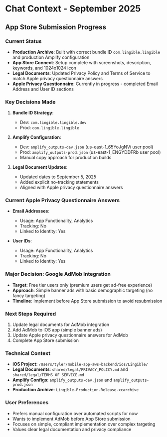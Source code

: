 # Chat Context - September 2025

## App Store Submission Progress

### Current Status
- **Production Archive**: Built with correct bundle ID `com.lingible.lingible` and production Amplify configuration
- **App Store Connect**: Setup complete with screenshots, description, keywords, and 1024x1024 icon
- **Legal Documents**: Updated Privacy Policy and Terms of Service to match Apple privacy questionnaire answers
- **Apple Privacy Questionnaire**: Currently in progress - completed Email Address and User ID sections

### Key Decisions Made
1. **Bundle ID Strategy**:
   - Dev: `com.lingible.lingible.dev`
   - Prod: `com.lingible.lingible`

2. **Amplify Configuration**:
   - Dev: `amplify_outputs-dev.json` (us-east-1_65YoJgNVi user pool)
   - Prod: `amplify_outputs-prod.json` (us-east-1_ENGYDDFRb user pool)
   - Manual copy approach for production builds

3. **Legal Document Updates**:
   - Updated dates to September 5, 2025
   - Added explicit no-tracking statements
   - Aligned with Apple privacy questionnaire answers

### Current Apple Privacy Questionnaire Answers
- **Email Addresses**:
  - Usage: App Functionality, Analytics
  - Tracking: No
  - Linked to Identity: Yes

- **User IDs**:
  - Usage: App Functionality, Analytics
  - Tracking: No
  - Linked to Identity: Yes

### Major Decision: Google AdMob Integration
- **Target**: Free tier users only (premium users get ad-free experience)
- **Approach**: Simple banner ads with basic demographic targeting (no fancy targeting)
- **Timeline**: Implement before App Store submission to avoid resubmission

### Next Steps Required
1. Update legal documents for AdMob integration
2. Add AdMob to iOS app (simple banner ads)
3. Update Apple privacy questionnaire answers for AdMob
4. Complete App Store submission

### Technical Context
- **iOS Project**: `/Users/tyler/mobile-app-aws-backend/ios/Lingible/`
- **Legal Documents**: `shared/legal/PRIVACY_POLICY.md` and `shared/legal/TERMS_OF_SERVICE.md`
- **Amplify Configs**: `amplify_outputs-dev.json` and `amplify_outputs-prod.json`
- **Production Archive**: `Lingible-Production-Release.xcarchive`

### User Preferences
- Prefers manual configuration over automated scripts for now
- Wants to implement AdMob before App Store submission
- Focuses on simple, compliant implementation over complex targeting
- Values clear legal documentation and privacy compliance
